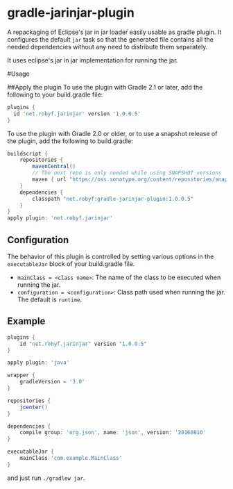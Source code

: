 # gradle-jarinjar-plugin
A repackaging of Eclipse's jar in jar loader easily usable as gradle plugin. It configures the default ```jar``` task so that the generated file
contains all the needed dependencies without any need to distribute them separately.

It uses eclipse's jar in jar implementation for running the jar.

#Usage

##Apply the plugin
To use the plugin with Gradle 2.1 or later, add the following to your build.gradle file:
```groovy
plugins {
  id 'net.robyf.jarinjar' version '1.0.0.5'
}
```

To use the plugin with Gradle 2.0 or older, or to use a snapshot release of the
plugin, add the following to build.gradle:

```groovy
buildscript {
    repositories {
        mavenCentral()
        // The next repo is only needed while using SNAPSHOT versions
        maven { url "https://oss.sonatype.org/content/repositories/snapshots" }
    }
    dependencies {
        classpath "net.robyf:gradle-jarinjar-plugin:1.0.0.5"
    }
}
apply plugin: 'net.robyf.jarinjar'
```

## Configuration
The behavior of this plugin is controlled by setting various options in the ```executableJar```
block of your build.gradle file.
- ```mainClass = <class name>```: The name of the class to be executed when running the jar.
- ```configuration = <configuration>```: Class path used when running the jar. The default is ```runtime```.

## Example
```groovy
plugins {
    id "net.robyf.jarinjar" version "1.0.0.5"
}

apply plugin: 'java'

wrapper {
    gradleVersion = '3.0'
}

repositories {
    jcenter()
}

dependencies {
    compile group: 'org.json', name: 'json', version: '20160810'
}

executableJar {
    mainClass 'com.example.MainClass'
}
```
and just run ```./gradlew jar```.
